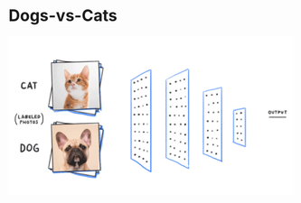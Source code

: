 # Dogs-vs-Cats
![image](https://github.com/DenysTrishchuk/Dogs-vs-Cats/blob/main/images/dogs_vs_cats.gif)
